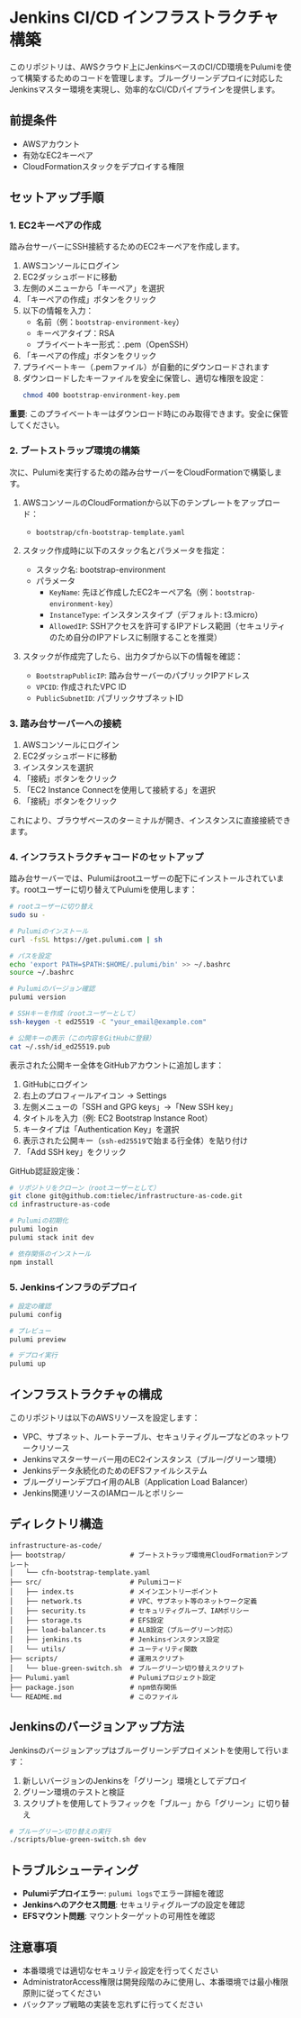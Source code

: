 # Jenkins CI/CD インフラストラクチャ構築

このリポジトリは、AWSクラウド上にJenkinsベースのCI/CD環境をPulumiを使って構築するためのコードを管理します。ブルーグリーンデプロイに対応したJenkinsマスター環境を実現し、効率的なCI/CDパイプラインを提供します。

## 前提条件

- AWSアカウント
- 有効なEC2キーペア
- CloudFormationスタックをデプロイする権限

## セットアップ手順

### 1. EC2キーペアの作成

踏み台サーバーにSSH接続するためのEC2キーペアを作成します。

1. AWSコンソールにログイン
2. EC2ダッシュボードに移動
3. 左側のメニューから「キーペア」を選択
4. 「キーペアの作成」ボタンをクリック
5. 以下の情報を入力：
    - 名前（例：`bootstrap-environment-key`）
    - キーペアタイプ：RSA
    - プライベートキー形式：.pem（OpenSSH）
6. 「キーペアの作成」ボタンをクリック
7. プライベートキー（.pemファイル）が自動的にダウンロードされます
8. ダウンロードしたキーファイルを安全に保管し、適切な権限を設定：
   ```bash
   chmod 400 bootstrap-environment-key.pem
   ```

**重要**: このプライベートキーはダウンロード時にのみ取得できます。安全に保管してください。

### 2. ブートストラップ環境の構築

次に、Pulumiを実行するための踏み台サーバーをCloudFormationで構築します。

1. AWSコンソールのCloudFormationから以下のテンプレートをアップロード：
    - `bootstrap/cfn-bootstrap-template.yaml`

2. スタック作成時に以下のスタック名とパラメータを指定：
    - スタック名: bootstrap-environment
    - パラメータ
        - `KeyName`: 先ほど作成したEC2キーペア名（例：`bootstrap-environment-key`）
        - `InstanceType`: インスタンスタイプ（デフォルト: t3.micro）
        - `AllowedIP`: SSHアクセスを許可するIPアドレス範囲（セキュリティのため自分のIPアドレスに制限することを推奨）

3. スタックが作成完了したら、出力タブから以下の情報を確認：
    - `BootstrapPublicIP`: 踏み台サーバーのパブリックIPアドレス
    - `VPCID`: 作成されたVPC ID
    - `PublicSubnetID`: パブリックサブネットID

### 3. 踏み台サーバーへの接続

1. AWSコンソールにログイン
2. EC2ダッシュボードに移動
3. インスタンスを選択
4. 「接続」ボタンをクリック
5. 「EC2 Instance Connectを使用して接続する」を選択
6. 「接続」ボタンをクリック

これにより、ブラウザベースのターミナルが開き、インスタンスに直接接続できます。

### 4. インフラストラクチャコードのセットアップ

踏み台サーバーでは、Pulumiはrootユーザーの配下にインストールされています。rootユーザーに切り替えてPulumiを使用します：

```bash
# rootユーザーに切り替え
sudo su -

# Pulumiのインストール
curl -fsSL https://get.pulumi.com | sh

# パスを設定
echo 'export PATH=$PATH:$HOME/.pulumi/bin' >> ~/.bashrc
source ~/.bashrc

# Pulumiのバージョン確認
pulumi version

# SSHキーを作成（rootユーザーとして）
ssh-keygen -t ed25519 -C "your_email@example.com"

# 公開キーの表示（この内容をGitHubに登録）
cat ~/.ssh/id_ed25519.pub
```

表示された公開キー全体をGitHubアカウントに追加します：
1. GitHubにログイン
2. 右上のプロフィールアイコン → Settings
3. 左側メニューの「SSH and GPG keys」→「New SSH key」
4. タイトルを入力（例: EC2 Bootstrap Instance Root）
5. キータイプは「Authentication Key」を選択
6. 表示された公開キー（`ssh-ed25519`で始まる行全体）を貼り付け
7. 「Add SSH key」をクリック

GitHub認証設定後：

```bash
# リポジトリをクローン（rootユーザーとして）
git clone git@github.com:tielec/infrastructure-as-code.git
cd infrastructure-as-code

# Pulumiの初期化
pulumi login
pulumi stack init dev

# 依存関係のインストール
npm install
```

### 5. Jenkinsインフラのデプロイ

```bash
# 設定の確認
pulumi config

# プレビュー
pulumi preview

# デプロイ実行
pulumi up
```

## インフラストラクチャの構成

このリポジトリは以下のAWSリソースを設定します：

- VPC、サブネット、ルートテーブル、セキュリティグループなどのネットワークリソース
- Jenkinsマスターサーバー用のEC2インスタンス（ブルー/グリーン環境）
- Jenkinsデータ永続化のためのEFSファイルシステム
- ブルーグリーンデプロイ用のALB（Application Load Balancer）
- Jenkins関連リソースのIAMロールとポリシー

## ディレクトリ構造

```
infrastructure-as-code/
├── bootstrap/                # ブートストラップ環境用CloudFormationテンプレート
│   └── cfn-bootstrap-template.yaml
├── src/                      # Pulumiコード
│   ├── index.ts              # メインエントリーポイント
│   ├── network.ts            # VPC、サブネット等のネットワーク定義
│   ├── security.ts           # セキュリティグループ、IAMポリシー
│   ├── storage.ts            # EFS設定
│   ├── load-balancer.ts      # ALB設定（ブルーグリーン対応）
│   ├── jenkins.ts            # Jenkinsインスタンス設定
│   └── utils/                # ユーティリティ関数
├── scripts/                  # 運用スクリプト
│   └── blue-green-switch.sh  # ブルーグリーン切り替えスクリプト
├── Pulumi.yaml               # Pulumiプロジェクト設定
├── package.json              # npm依存関係
└── README.md                 # このファイル
```

## Jenkinsのバージョンアップ方法

Jenkinsのバージョンアップはブルーグリーンデプロイメントを使用して行います：

1. 新しいバージョンのJenkinsを「グリーン」環境としてデプロイ
2. グリーン環境のテストと検証
3. スクリプトを使用してトラフィックを「ブルー」から「グリーン」に切り替え

```bash
# ブルーグリーン切り替えの実行
./scripts/blue-green-switch.sh dev
```

## トラブルシューティング

- **Pulumiデプロイエラー**: `pulumi logs`でエラー詳細を確認
- **Jenkinsへのアクセス問題**: セキュリティグループの設定を確認
- **EFSマウント問題**: マウントターゲットの可用性を確認

## 注意事項

- 本番環境では適切なセキュリティ設定を行ってください
- AdministratorAccess権限は開発段階のみに使用し、本番環境では最小権限原則に従ってください
- バックアップ戦略の実装を忘れずに行ってください
